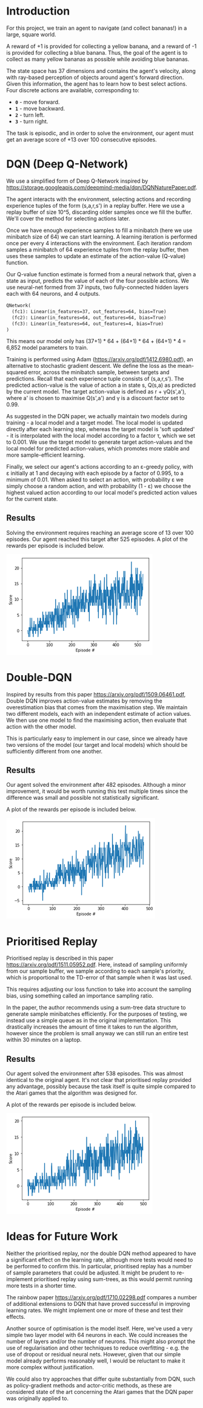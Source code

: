 # Introduction

For this project, we train an agent to navigate (and collect bananas!) in a large, square world.  

A reward of +1 is provided for collecting a yellow banana, and a reward of -1 is provided for collecting a blue banana.  Thus, the goal of the agent is to collect as many yellow bananas as possible while avoiding blue bananas.  

The state space has 37 dimensions and contains the agent's velocity, along with ray-based perception of objects around agent's forward direction.  Given this information, the agent has to learn how to best select actions.  Four discrete actions are available, corresponding to:
- **`0`** - move forward.
- **`1`** - move backward.
- **`2`** - turn left.
- **`3`** - turn right.

The task is episodic, and in order to solve the environment, our agent must get an average score of +13 over 100 consecutive episodes.


# DQN (Deep Q-Network)

We use a simplified form of Deep Q-Network inspired by https://storage.googleapis.com/deepmind-media/dqn/DQNNaturePaper.pdf.

The agent interacts with the environment, selecting actions and recording experience tuples of the form (s,a,r,s') in a replay buffer. Here we use a replay buffer of size 10^5, discarding older samples once we fill the buffer. We'll cover the method for selecting actions later.

Once we have enough experience samples to fill a minibatch (here we use minibatch size of 64) we can start learning. A learning iteration is performed once per every 4 interactions with the environment. Each iteration random samples a minibatch of 64 experience tuples from the replay buffer, then uses these samples to update an estimate of the action-value (Q-value) function.

Our Q-value function estimate is formed from a neural network that, given a state as input, predicts the value of each of the four possible actions. We use neural-net formed from 37 inputs, two fully-connected hidden layers each with 64 neurons, and 4 outputs.

    QNetwork(
      (fc1): Linear(in_features=37, out_features=64, bias=True)
      (fc2): Linear(in_features=64, out_features=64, bias=True)
      (fc3): Linear(in_features=64, out_features=4, bias=True)
    )

This means our model only has (37+1) * 64 + (64+1) * 64 + (64+1) * 4 = 6,852 model parameters to train.

Training is performed using Adam (https://arxiv.org/pdf/1412.6980.pdf), an alternative to stochastic gradient descent. We define the loss as the mean-squared error, across the minibatch sample, between targets and predictions. Recall that each experience tuple consists of (s,a,r,s'). The predicted action-value is the value of action a in state s, Q(s,a) as predicted by the current model. The target action-value is defined as r + γQ(s',a'), where a' is chosen to maximise Q(s',a') and γ is a discount factor set to 0.99.

As suggested in the DQN paper, we actually maintain two models during training - a local model and a target model. The local model is updated directly after each learning step, whereas the target model is 'soft updated' - it is interpolated with the local model according to a factor τ, which we set to 0.001.  We use the target model to generate target action-values and the local model for predicted action-values, which promotes more stable and more sample-efficient learning.

Finally, we select our agent's actions according to an ε-greedy policy, with ε initially at 1 and decaying with each episode by a factor of 0.995, to a minimum of 0.01. When asked to select an action, with probability ε we simply choose a random action, and with probability (1 - ε) we choose the highest valued action according to our local model's predicted action values for the current state.



## Results

Solving the environment requires reaching an average score of 13 over 100 episodes. Our agent reached this target after 525 episodes. A plot of the rewards per episode is included below.

![Reward Graph of DQN](https://github.com/chris838/banana-collector/blob/master/results/dqn_64_64.png)



# Double-DQN

Inspired by results from this paper https://arxiv.org/pdf/1509.06461.pdf, Double DQN improves action-value estimates by removing the overestimation bias that comes from the maximisation step. We maintain two different models, each with an independent estimate of action values. We then use one model to find the maximising action, then evaluate that action with the other model.

This is particularly easy to implement in our case, since we already have two versions of the model (our target and local models) which should be sufficiently different from one another.

## Results

Our agent solved the environment after 482 episodes. Although a minor improvement, it would be worth running this test multiple times since the difference was small and possible not statistically significant.

A plot of the rewards per episode is included below.

![Reward Graph of Double DQN](https://github.com/chris838/banana-collector/blob/master/results/double_dqn_64_64.png)



# Prioritised Replay

Prioritised replay is described in this paper https://arxiv.org/pdf/1511.05952.pdf. Here, instead of sampling uniformly from our sample buffer, we sample according to each sample's priority, which is proportional to the TD-error of that sample when it was last used.

This requires adjusting our loss function to take into account the sampling bias, using something called an importance sampling ratio.

In the paper, the author recommends using a sum-tree data structure to generate sample minibatches efficiently. For the purposes of testing, we instead use a simple queue as in the original implementation. This drastically increases the amount of time it takes to run the algorithm, however since the problem is small anyway we can still run an entire test within 30 minutes on a laptop.


## Results

Our agent solved the environment after 538 episodes. This was almost identical to the original agent. It's not clear that prioritised replay provided any advantage, possibly because the task itself is quite simple compared to the Atari games that the algorithm was designed for.

A plot of the rewards per episode is included below.

![Reward Graph of Prioritised Replay](https://github.com/chris838/banana-collector/blob/master/results/prioritised_dqn_64_64.png)



# Ideas for Future Work

Neither the prioritised replay, nor the double DQN method appeared to have a significant effect on the learning rate, although more tests would need to be performed to confirm this. In particular, prioritised replay has a number of sample parameters that could be adjusted. It might be prudent to re-implement prioritised replay using sum-trees, as this would permit running more tests in a shorter time.

The rainbow paper https://arxiv.org/pdf/1710.02298.pdf compares a number of additional extensions to DQN that have proved successful in improving learning rates. We might implement one or more of these and test their effects.

Another source of optimisation is the model itself. Here, we've used a very simple two layer model with 64 neurons in each. We could increases the number of layers and/or the number of neurons. This might also prompt the use of regularisation and other techniques to reduce overfitting - e.g. the use of dropout or residual neural nets. However, given that our simple model already performs reasonably well, I would be reluctant to make it more complex without justification.

We could also try approaches that differ quite substantially from DQN, such as policy-gradient methods and actor-critic methods, as these are considered state of the art concerning the Atari games that the DQN paper was originally applied to.
